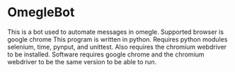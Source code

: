 # OmegleBot
This is a bot used to automate messages in omegle.
Supported browser is google chrome
This program is written in python. 
Requires python modules selenium, time, pynput, and unittest.
Also requires the chromium webdriver to be installed.
Software requires google chrome and the chromium webdriver to be the same version to be able to run. 

